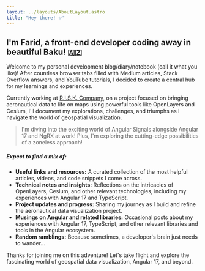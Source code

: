 ```yaml
---
layout: ../layouts/AboutLayout.astro
title: "Hey there! ✨"
---
```


## I'm Farid, a front-end developer coding away in beautiful Baku! 🇦🇿

Welcome to my personal development blog/diary/notebook (call it what you like)! After countless browser tabs filled with Medium articles, Stack Overflow answers, and YouTube tutorials, I decided to create a central hub for my learnings and experiences.

Currently working at [R.I.S.K. Company](https://risk.az/products/panda), on a project focused on bringing aeronautical data to life on maps using powerful tools like OpenLayers and Cesium, I'll document my explorations, challenges, and triumphs as I navigate the world of geospatial visualization.

<!-- :::note[About my path in Angular] -->
> I'm diving into the exciting world of Angular Signals alongside Angular 17 and NgRX at work! Plus, I'm exploring the cutting-edge possibilities of a zoneless approach!

##### Expect to find a mix of:

- **Useful links and resources:** A curated collection of the most helpful articles, videos, and code snippets I come across.
- **Technical notes and insights:** Reflections on the intricacies of OpenLayers, Cesium, and other relevant technologies, including my experiences with Angular 17 and TypeScript.
- **Project updates and progress:** Sharing my journey as I build and refine the aeronautical data visualization project.
- **Musings on Angular and related libraries:** Occasional posts about my experiences with Angular 17, TypeScript, and other relevant libraries and tools in the Angular ecosystem.
- **Random ramblings:** Because sometimes, a developer's brain just needs to wander...

Thanks for joining me on this adventure! Let's take flight and explore the fascinating world of geospatial data visualization, Angular 17, and beyond.
